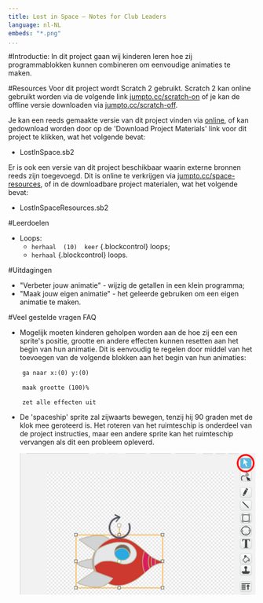 ```yaml
---
title: Lost in Space — Notes for Club Leaders
language: nl-NL
embeds: "*.png"
...
```


#Introductie:
In dit project gaan wij kinderen leren hoe zij programmablokken kunnen combineren om eenvoudige animaties te maken.

#Resources
Voor dit project wordt Scratch 2 gebruikt. Scratch 2 kan online gebruikt worden via de volgende link [jumpto.cc/scratch-on](http://jumpto.cc/scratch-on) of je kan de offline versie downloaden via [jumpto.cc/scratch-off](http://jumpto.cc/scratch-off).

Je kan een reeds gemaakte versie van dit project vinden via <a href="http://scratch.mit.edu/projects/26818098/#editor">online</a>, of kan gedownload worden door op de 'Download Project Materials' link voor dit project te klikken, wat het volgende bevat:

+ LostInSpace.sb2

Er is ook een versie van dit project beschikbaar waarin externe bronnen reeds zijn toegevoegd. Dit is online te verkrijgen via [jumpto.cc/space-resources](http://jumpto.cc/space-resources), of in de downloadbare project materialen, wat het volgende bevat:

+ LostInSpaceResources.sb2 

#Leerdoelen
+ Loops:
	+ `herhaal  (10)  keer` {.blockcontrol} loops;
	+ `herhaal` {.blockcontrol} loops.

#Uitdagingen
+ "Verbeter jouw animatie" - wijzig de getallen in een klein programma;
+ "Maak jouw eigen animatie" - het geleerde gebruiken om een eigen animatie te maken.

#Veel gestelde vragen FAQ

+ Mogelijk moeten kinderen geholpen worden aan de hoe zij een een sprite's positie, grootte en andere effecten kunnen resetten aan het begin van hun animatie. Dit is eenvoudig te regelen door middel van het toevoegen van de volgende blokken aan het begin van hun animaties:

```blocks
	ga naar x:(0) y:(0)
```

```blocks
	maak grootte (100)%
```

```blocks
	zet alle effecten uit
```

+ De 'spaceship' sprite zal zijwaarts bewegen, tenzij hij 90 graden met de klok mee geroteerd is. Het roteren van het ruimteschip is onderdeel van de project instructies, maar een andere sprite kan het ruimteschip vervangen als dit een probleem opleverd.

	![screenshot](space-rotate.png)